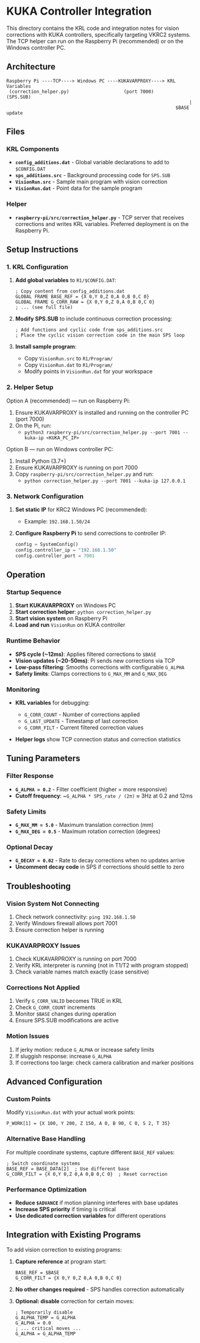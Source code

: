 # KUKA Controller Integration

This directory contains the KRL code and integration notes for vision corrections with KUKA controllers, specifically targeting VKRC2 systems. The TCP helper can run on the Raspberry Pi (recommended) or on the Windows controller PC.

## Architecture

```
Raspberry Pi ----TCP----> Windows PC ----KUKAVARPROXY----> KRL Variables
 (correction_helper.py)                    (port 7000)         (SPS.SUB)
                                                                   |
                                                              $BASE update
```

## Files

### KRL Components

- **`config_additions.dat`** - Global variable declarations to add to `$CONFIG.DAT`
- **`sps_additions.src`** - Background processing code for `SPS.SUB`
- **`VisionRun.src`** - Sample main program with vision correction
- **`VisionRun.dat`** - Point data for the sample program

### Helper

- **`raspberry-pi/src/correction_helper.py`** - TCP server that receives corrections and writes KRL variables. Preferred deployment is on the Raspberry Pi.

## Setup Instructions

### 1. KRL Configuration

1. **Add global variables** to `R1/$CONFIG.DAT`:
   ```krl
   ; Copy content from config_additions.dat
   GLOBAL FRAME BASE_REF = {X 0,Y 0,Z 0,A 0,B 0,C 0}
   GLOBAL FRAME G_CORR_RAW = {X 0,Y 0,Z 0,A 0,B 0,C 0}
   ; ... (see full file)
   ```

2. **Modify SPS.SUB** to include continuous correction processing:
   ```krl
   ; Add functions and cyclic code from sps_additions.src
   ; Place the cyclic vision correction code in the main SPS loop
   ```

3. **Install sample program**:
   - Copy `VisionRun.src` to `R1/Program/`
   - Copy `VisionRun.dat` to `R1/Program/`
   - Modify points in `VisionRun.dat` for your workspace

### 2. Helper Setup

Option A (recommended) — run on Raspberry Pi:

1. Ensure KUKAVARPROXY is installed and running on the controller PC (port 7000)
2. On the Pi, run:
   - `python3 raspberry-pi/src/correction_helper.py --port 7001 --kuka-ip <KUKA_PC_IP>`

Option B — run on Windows controller PC:

1. Install Python (3.7+)
2. Ensure KUKAVARPROXY is running on port 7000
3. Copy `raspberry-pi/src/correction_helper.py` and run:
   - `python correction_helper.py --port 7001 --kuka-ip 127.0.0.1`

### 3. Network Configuration

1. **Set static IP** for KRC2 Windows PC (recommended):
   - Example: `192.168.1.50/24`

2. **Configure Raspberry Pi** to send corrections to controller IP:
   ```python
   config = SystemConfig()
   config.controller_ip = "192.168.1.50"
   config.controller_port = 7001
   ```

## Operation

### Startup Sequence

1. **Start KUKAVARPROXY** on Windows PC
2. **Start correction helper**: `python correction_helper.py`
3. **Start vision system** on Raspberry Pi
4. **Load and run** `VisionRun` on KUKA controller

### Runtime Behavior

- **SPS cycle (~12ms)**: Applies filtered corrections to `$BASE`
- **Vision updates (~20-50ms)**: Pi sends new corrections via TCP
- **Low-pass filtering**: Smooths corrections with configurable `G_ALPHA`
- **Safety limits**: Clamps corrections to `G_MAX_MM` and `G_MAX_DEG`

### Monitoring

- **KRL variables** for debugging:
  - `G_CORR_COUNT` - Number of corrections applied
  - `G_LAST_UPDATE` - Timestamp of last correction
  - `G_CORR_FILT` - Current filtered correction values

- **Helper logs** show TCP connection status and correction statistics

## Tuning Parameters

### Filter Response

- **`G_ALPHA = 0.2`** - Filter coefficient (higher = more responsive)
- **Cutoff frequency**: ~`G_ALPHA * SPS_rate / (2π)` ≈ 3Hz at 0.2 and 12ms

### Safety Limits

- **`G_MAX_MM = 5.0`** - Maximum translation correction (mm)
- **`G_MAX_DEG = 0.5`** - Maximum rotation correction (degrees)

### Optional Decay

- **`G_DECAY = 0.02`** - Rate to decay corrections when no updates arrive
- **Uncomment decay code** in SPS if corrections should settle to zero

## Troubleshooting

### Vision System Not Connecting

1. Check network connectivity: `ping 192.168.1.50`
2. Verify Windows firewall allows port 7001
3. Ensure correction helper is running

### KUKAVARPROXY Issues

1. Check KUKAVARPROXY is running on port 7000
2. Verify KRL interpreter is running (not in T1/T2 with program stopped)
3. Check variable names match exactly (case sensitive)

### Corrections Not Applied

1. Verify `G_CORR_VALID` becomes TRUE in KRL
2. Check `G_CORR_COUNT` increments
3. Monitor `$BASE` changes during operation
4. Ensure SPS.SUB modifications are active

### Motion Issues

1. If jerky motion: reduce `G_ALPHA` or increase safety limits
2. If sluggish response: increase `G_ALPHA`
3. If corrections too large: check camera calibration and marker positions

## Advanced Configuration

### Custom Points

Modify `VisionRun.dat` with your actual work points:

```krl
P_WORK[1] = {X 100, Y 200, Z 150, A 0, B 90, C 0, S 2, T 35}
```

### Alternative Base Handling

For multiple coordinate systems, capture different `BASE_REF` values:

```krl
; Switch coordinate systems
BASE_REF = BASE_DATA[2]  ; Use different base
G_CORR_FILT = {X 0,Y 0,Z 0,A 0,B 0,C 0}  ; Reset correction
```

### Performance Optimization

- **Reduce `$ADVANCE`** if motion planning interferes with base updates
- **Increase SPS priority** if timing is critical
- **Use dedicated correction variables** for different operations

## Integration with Existing Programs

To add vision correction to existing programs:

1. **Capture reference** at program start:
   ```krl
   BASE_REF = $BASE
   G_CORR_FILT = {X 0,Y 0,Z 0,A 0,B 0,C 0}
   ```

2. **No other changes required** - SPS handles correction automatically

3. **Optional: disable** correction for certain moves:
   ```krl
   ; Temporarily disable
   G_ALPHA_TEMP = G_ALPHA
   G_ALPHA = 0.0
   ; ... critical moves ...
   G_ALPHA = G_ALPHA_TEMP
   ```
